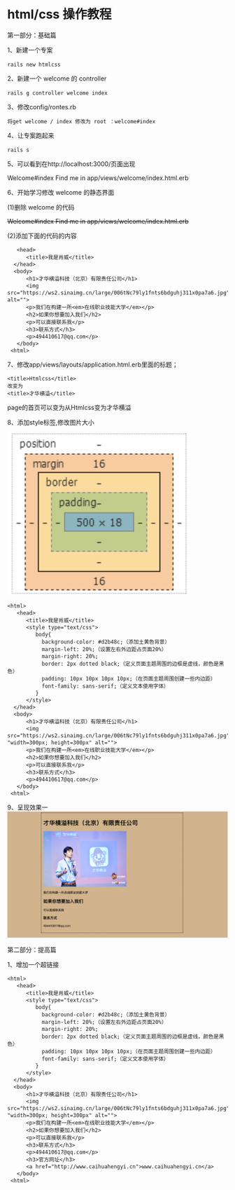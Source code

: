 # html/css 操作教程

第一部分：基础篇

1、新建一个专案

```rails new htmlcss```

2、新建一个 welcome 的 controller

```rails g controller welcome index```

3、修改config/rontes.rb

```将get welcome / index 修改为 root ：welcome#index```

4、让专案跑起来

```rails s```

5、可以看到在http://localhost:3000/页面出现

Welcome#index
Find me in app/views/welcome/index.html.erb

6、开始学习修改 welcome 的静态界面

(1)删除 welcome 的代码

<del>Welcome#index
Find me in app/views/welcome/index.html.erb
<del>

(2)添加下面的代码的内容

```<html>
   <head>
      <title>我是肖威</title>
  </head>
  <body>
      <h1>才华横溢科技（北京）有限责任公司</h1>
      <img src="https://ws2.sinaimg.cn/large/006tNc79ly1fnts6bdguhj311x0pa7a6.jpg" alt="">
      <p>我们在构建一所<em>在线职业技能大学</em></p>
      <h2>如果你想要加入我们</h2>
      <p>可以直接联系我</p>
      <h3>联系方式</h3>
      <p>494410617@qq.com</p>
   </body>
 <html>
 ```

 7、修改app/views/layouts/application.html.erb里面的标题；
  ```
  <title>Htmlcss</title>
  改变为
  <title>才华横溢</title>
   ```
   page的首页可以变为从Htmlcss变为才华横溢


8、添加style标签,修改图片大小

<img src="app/assets/images/he-zi.png">

```
<html>
   <head>
      <title>我是肖威</title>
      <style type="text/css">
         body{
           background-color: #d2b48c;（添加土黄色背景）
           margin-left: 20%;（设置左右外边距占页面20%）
           margin-right: 20%;
           border: 2px dotted black;（定义页面主题周围的边框是虚线，颜色是黑色）
           padding: 10px 10px 10px 10px;（在页面主题周围创建一些内边距）
           font-family: sans-serif;（定义文本使用字体）
         }
      </style>
  </head>
  <body>
      <h1>才华横溢科技（北京）有限责任公司</h1>
      <img src="https://ws2.sinaimg.cn/large/006tNc79ly1fnts6bdguhj311x0pa7a6.jpg" "width=300px; height=300px" alt="">
      <p>我们在构建一所<em>在线职业技能大学</em></p>
      <h2>如果你想要加入我们</h2>
      <p>可以直接联系我</p>
      <h3>联系方式</h3>
      <p>494410617@qq.com</p>
   </body>
 <html>

 ```

 9、呈现效果一
 <img src="app/assets/images/xiao-guo-1.png">

 第二部分：提高篇

 1、增加一个超链接

 ```
 <html>
    <head>
       <title>我是肖威</title>
       <style type="text/css">
          body{
            background-color: #d2b48c;（添加土黄色背景）
            margin-left: 20%;（设置左右外边距占页面20%）
            margin-right: 20%;
            border: 2px dotted black;（定义页面主题周围的边框是虚线，颜色是黑色）
            padding: 10px 10px 10px 10px;（在页面主题周围创建一些内边距）
            font-family: sans-serif;（定义文本使用字体）
          }
       </style>
   </head>
   <body>
       <h1>才华横溢科技（北京）有限责任公司</h1>
       <img src="https://ws2.sinaimg.cn/large/006tNc79ly1fnts6bdguhj311x0pa7a6.jpg" "width=300px; height=300px" alt="">
       <p>我们在构建一所<em>在线职业技能大学</em></p>
       <h2>如果你想要加入我们</h2>
       <p>可以直接联系我</p>
       <h3>联系方式</h3>
       <p>494410617@qq.com</p>
       <h3>官方网址</h3>
       <a href="http://www.caihuahengyi.cn">www.caihuahengyi.cn</a>
    </body>
  <html>

  ```
